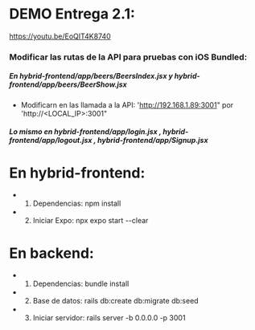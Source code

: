 # DEMO Entrega 2.1:
https://youtu.be/EoQIT4K8740

### Modificar las rutas de la API para pruebas con iOS Bundled:
##### En hybrid-frontend/app/beers/BeersIndex.jsx  y hybrid-frontend/app/beers/BeerShow.jsx
* Modificarn en las llamada a la API: 'http://192.168.1.89:3001" por 'http://<LOCAL_IP>:3001" 
##### Lo mismo en hybrid-frontend/app/login.jsx , hybrid-frontend/app/logout.jsx , hybrid-frontend/app/Signup.jsx

# En hybrid-frontend:
* 1. Dependencias: npm install
* 2. Iniciar Expo: npx expo start --clear   

# En backend:
* 1. Dependencias: bundle install
* 2. Base de datos: rails db:create db:migrate db:seed
* 3. Iniciar servidor: rails server -b 0.0.0.0 -p 3001


